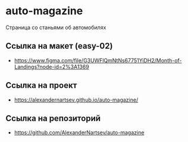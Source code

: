 # auto-magazine

Страница со станьями об автомобилях

## Ссылка на макет (easy-02)
* https://www.figma.com/file/G3UWFlQmNtNs67751YiDH2/Month-of-Landings?node-id=2%3A1369

## Ссылка на проект
* https://alexandernartsev.github.io/auto-magazine/

## Ссылка на репозиторий
* https://github.com/AlexanderNartsev/auto-magazine